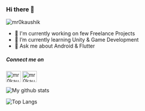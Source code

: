 <!--
### Hi there 👋
**mr0kaushik/mr0kaushik** is a ✨ _special_ ✨ repository because its `README.md` (this file) appears on your GitHub profile.



Here are some ideas to get you started:

- 🔭 I’m currently working on ...
- 🌱 I’m currently learning ...
- 👯 I’m looking to collaborate on ...
- 🤔 I’m looking for help with ...
- 💬 Ask me about ...
- 📫 How to reach me: ...
- 😄 Pronouns: ...
- ⚡ Fun fact: ...
-->


### Hi there 👋

<p align="left"> <img src="https://komarev.com/ghpvc/?username=mr0kaushik" alt="mr0kaushik" /> </p>

- 🔭 I'm currently working on few Freelance Projects
- 🌱 I’m currently learning Unity & Game Development
- 💬 Ask me about Android & Flutter

##### Connect me on

<a href="https://linkedin.com/in/mr0kaushik" target="blank"><img align="center" src="https://cdn.jsdelivr.net/npm/simple-icons@3.0.1/icons/linkedin.svg" alt="mr0kaushik" height="30" width="40" /></a>
<a href="https://twitter.com/mr0kaushik" target="blank"><img align="center" src="https://cdn.jsdelivr.net/npm/simple-icons@3.0.1/icons/twitter.svg" alt="mr0kaushik" height="30" width="40" /></a>

![My github stats](https://github-readme-stats.vercel.app/api?username=mr0kaushik&count_private=true&show_icons=true)


![Top Langs](https://github-readme-stats.vercel.app/api/top-langs/?username=mr0kaushik&layout=compact)

<!--

[LinkedIn][linkedin] [Twitter][twitter]

[linkedin]: https://www.linkedin.com/in/mr0kaushik/
[twitter]: https://www.twitter.com/mr0kaushik/
-->


